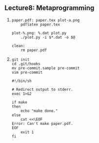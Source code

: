 ## Lecture8: Metaprogramming

1. ```shell
   paper.pdf: paper.tex plot-a.png
       pdflatex paper.tex
   
   plot-%.png: %.dat plot.py
       ./plot.py -i $*.dat -o $@
   
   clean:
       rm paper.pdf
   ```

3. ```shell
   git init
   cd .git/hooks
   mv pre-commit.sample pre-commit
   vim pre-commit
   ```

   ```shell
   #!/bin/sh
   
   # Redirect output to stderr.
   exec 1>&2
   
   if make
   then
       echo "make done."	
   else
       cat <<\EOF
   Error: Can't make paper.pdf. 
   EOF
       exit 1
   fi
   ```

